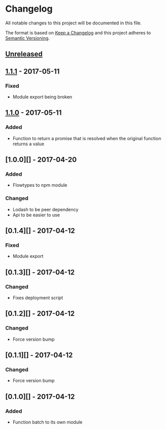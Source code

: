 # Changelog

All notable changes to this project will be documented in this file.

The format is based on [Keep a Changelog](http://keepachangelog.com/)
and this project adheres to [Semantic Versioning](http://semver.org/).

## [Unreleased][]

## [1.1.1][] - 2017-05-11
### Fixed
- Module export being broken

## [1.1.0][] - 2017-05-11
### Added
- Function to return a promise that is resolved when the original function returns a value

## [1.0.0][] - 2017-04-20
### Added
- Flowtypes to npm module

### Changed
- Lodash to be peer dependency
- Api to be easier to use

## [0.1.4][] - 2017-04-12
### Fixed
- Module export

## [0.1.3][] - 2017-04-12
### Changed
- Fixes deployment script

## [0.1.2][] - 2017-04-12
### Changed
- Force version bump

## [0.1.1][] - 2017-04-12
### Changed
- Force version bump

## [0.1.0][] - 2017-04-12
### Added
- Function batch to its own module


[Unreleased]: https://github.com/madou/function-batch/compare/v1.1.1...HEAD
[1.1.1]: https://github.com/madou/function-batch/compare/v1.1.0...v1.1.1
[1.1.0]: https://github.com/madou/function-batch/tree/v1.1.0

